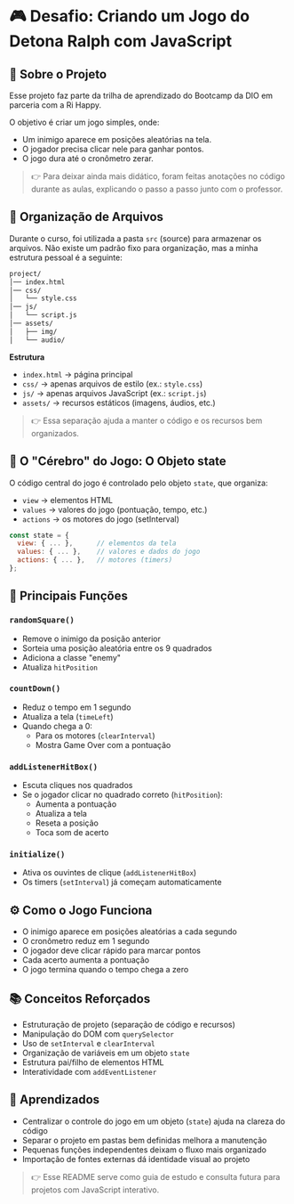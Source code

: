 # 🎮 Desafio: Criando um Jogo do Detona Ralph com JavaScript

## 📌 Sobre o Projeto

Esse projeto faz parte da trilha de aprendizado do Bootcamp da DIO em parceria com a Ri Happy.

O objetivo é criar um jogo simples, onde:

  - Um inimigo aparece em posições aleatórias na tela.
  - O jogador precisa clicar nele para ganhar pontos.
  - O jogo dura até o cronômetro zerar.

> 👉 Para deixar ainda mais didático, foram feitas anotações no código durante as aulas, explicando o passo a passo junto com o professor.

## 📂 Organização de Arquivos

Durante o curso, foi utilizada a pasta `src` (source) para armazenar os arquivos.
Não existe um padrão fixo para organização, mas a minha estrutura pessoal é a seguinte:

```bash
project/
│── index.html
│── css/
│   └── style.css
│── js/
│   └── script.js
│── assets/
│   ├── img/
│   └── audio/
```

**Estrutura**

  - `index.html` → página principal
  - `css/` → apenas arquivos de estilo (ex.: `style.css`)
  - `js/` → apenas arquivos JavaScript (ex.: `script.js`)
  - `assets/` → recursos estáticos (imagens, áudios, etc.)

> 👉 Essa separação ajuda a manter o código e os recursos bem organizados.

## 🧠 O "Cérebro" do Jogo: O Objeto state

O código central do jogo é controlado pelo objeto `state`, que organiza:

  - `view` → elementos HTML
  - `values` → valores do jogo (pontuação, tempo, etc.)
  - `actions` → os motores do jogo (setInterval)

<!-- end list -->

```javascript
const state = {
  view: { ... },      // elementos da tela
  values: { ... },    // valores e dados do jogo
  actions: { ... },   // motores (timers)
};
```

## 🎯 Principais Funções

### `randomSquare()`

  - Remove o inimigo da posição anterior
  - Sorteia uma posição aleatória entre os 9 quadrados
  - Adiciona a classe "enemy"
  - Atualiza `hitPosition`

### `countDown()`

  - Reduz o tempo em 1 segundo
  - Atualiza a tela (`timeLeft`)
  - Quando chega a 0:
      - Para os motores (`clearInterval`)
      - Mostra Game Over com a pontuação

### `addListenerHitBox()`

  - Escuta cliques nos quadrados
  - Se o jogador clicar no quadrado correto (`hitPosition`):
      - Aumenta a pontuação
      - Atualiza a tela
      - Reseta a posição
      - Toca som de acerto

### `initialize()`

  - Ativa os ouvintes de clique (`addListenerHitBox`)
  - Os timers (`setInterval`) já começam automaticamente

## ⚙️ Como o Jogo Funciona

  - O inimigo aparece em posições aleatórias a cada segundo
  - O cronômetro reduz em 1 segundo
  - O jogador deve clicar rápido para marcar pontos
  - Cada acerto aumenta a pontuação
  - O jogo termina quando o tempo chega a zero

## 📚 Conceitos Reforçados

  - Estruturação de projeto (separação de código e recursos)
  - Manipulação do DOM com `querySelector`
  - Uso de `setInterval` e `clearInterval`
  - Organização de variáveis em um objeto `state`
  - Estrutura pai/filho de elementos HTML
  - Interatividade com `addEventListener`

## 🚀 Aprendizados

  - Centralizar o controle do jogo em um objeto (`state`) ajuda na clareza do código
  - Separar o projeto em pastas bem definidas melhora a manutenção
  - Pequenas funções independentes deixam o fluxo mais organizado
  - Importação de fontes externas dá identidade visual ao projeto

> 👉 Esse README serve como guia de estudo e consulta futura para projetos com JavaScript interativo.
